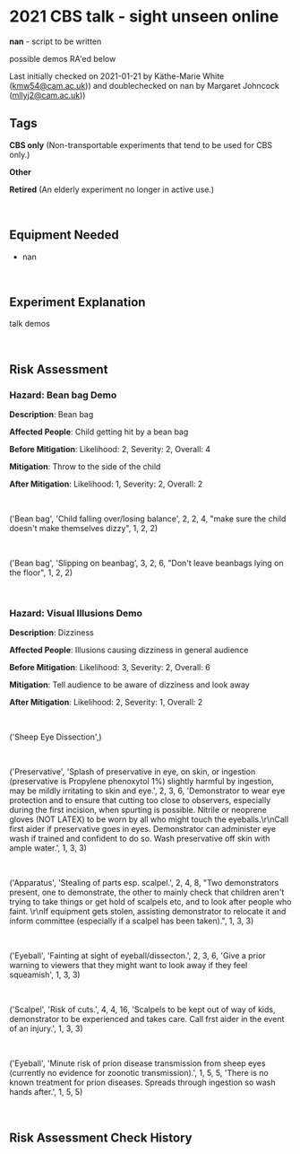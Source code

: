 # 2021 CBS talk - sight unseen online

**nan** - script to be written

possible demos RA'ed below

Last initially checked on 2021-01-21 by Käthe-Marie White (kmw54@cam.ac.uk)) and doublechecked on nan by Margaret Johncock (mllyj2@cam.ac.uk))

## Tags
<!--- Start Tags (DO NOT REMOVE THIS COMMENT) --->

**CBS only** (Non-transportable experiments that tend to be used for CBS only.)

**Other**

**Retired** (An elderly experiment no longer in active use.)
<!--- End Tags (DO NOT REMOVE THIS COMMENT) --->

<br/>

## Equipment Needed 
- nan

<br/>

## Experiment Explanation 

talk demos

<br/>

## Risk Assessment

### **Hazard**: Bean bag Demo

**Description**: Bean bag

**Affected People**: Child getting hit by a bean bag

**Before Mitigation**: Likelihood: 2, Severity: 2, Overall: 4

**Mitigation**: Throw to the side of the child

**After Mitigation**: Likelihood: 1, Severity: 2, Overall: 2

<br/>

('Bean bag', 'Child falling over/losing balance', 2, 2, 4, "make sure the child doesn't make themselves dizzy", 1, 2, 2)

<br/>

('Bean bag', 'Slipping on beanbag', 3, 2, 6, "Don't leave beanbags lying on the floor", 1, 2, 2)

<br/>

### **Hazard**: Visual Illusions Demo

**Description**: Dizziness

**Affected People**: Illusions causing dizziness in general audience

**Before Mitigation**: Likelihood: 3, Severity: 2, Overall: 6

**Mitigation**: Tell audience to be aware of dizziness and look away

**After Mitigation**: Likelihood: 2, Severity: 1, Overall: 2

<br/>

('Sheep Eye Dissection',)

<br/>

('Preservative', 'Splash of preservative in eye, on skin, or ingestion (preservative is Propylene phenoxytol 1%) slightly harmful by ingestion, may be mildly irritating to skin and eye.', 2, 3, 6, 'Demonstrator to wear eye protection and to ensure that cutting too close to observers, especially during the first incision, when spurting is possible. Nitrile or neoprene gloves (NOT LATEX) to be worn by all who might touch the eyeballs.\r\nCall first aider if preservative goes in eyes. Demonstrator can administer eye wash if trained and confident to do so. Wash preservative off skin with ample water.', 1, 3, 3)

<br/>

('Apparatus', 'Stealing of parts esp. scalpel.', 2, 4, 8, "Two demonstrators present, one to demonstrate, the other to mainly check that children aren't trying to take things or get hold of scalpels etc, and to look after people who faint. \r\nIf equipment gets stolen, assisting demonstrator to relocate it and inform committee (especially if a scalpel has been taken).", 1, 3, 3)

<br/>

('Eyeball', 'Fainting at sight of eyeball/dissecton.', 2, 3, 6, 'Give a prior warning to viewers that they might want to look away if they feel squeamish', 1, 3, 3)

<br/>

('Scalpel', 'Risk of cuts.', 4, 4, 16, 'Scalpels to be kept out of way of kids, demonstrator to be experienced and takes care. Call frst aider in the event of an injury.', 1, 3, 3)

<br/>

('Eyeball', 'Minute risk of prion disease transmission from sheep eyes (currently no evidence for zoonotic transmission).', 1, 5, 5, 'There is no known treatment for prion diseases. Spreads through ingestion so wash hands after.', 1, 5, 5)

<br/>

## Risk Assessment Check History 

